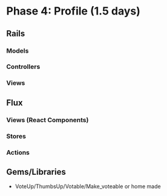 # Phase 4: Profile (1.5 days)

## Rails
### Models


### Controllers

### Views

## Flux
### Views (React Components)

### Stores

### Actions

## Gems/Libraries
* VoteUp/ThumbsUp/Votable/Make_voteable or home made
